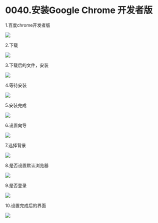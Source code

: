 # 0040.安装Google Chrome 开发者版

1.百度chrome开发者版

![](https://my-markdown-picgo.oss-cn-shenzhen.aliyuncs.com/img/20200419100015.png)

2.下载

![](https://my-markdown-picgo.oss-cn-shenzhen.aliyuncs.com/img/20200419100027.png)

3.下载后的文件，安装

![](https://my-markdown-picgo.oss-cn-shenzhen.aliyuncs.com/img/20200419100041.png)

4.等待安装

![](https://my-markdown-picgo.oss-cn-shenzhen.aliyuncs.com/img/20200419100055.png)

5.安装完成

![](https://my-markdown-picgo.oss-cn-shenzhen.aliyuncs.com/img/20200419100108.png)

6.设置向导

![](https://my-markdown-picgo.oss-cn-shenzhen.aliyuncs.com/img/20200419100121.png)

7.选择背景

![](https://my-markdown-picgo.oss-cn-shenzhen.aliyuncs.com/img/20200419100134.png)

8.是否设置默认浏览器

![](https://my-markdown-picgo.oss-cn-shenzhen.aliyuncs.com/img/20200419100150.png)

9.是否登录

![](https://my-markdown-picgo.oss-cn-shenzhen.aliyuncs.com/img/20200419100203.png)

10.设置完成后的界面

![](https://my-markdown-picgo.oss-cn-shenzhen.aliyuncs.com/img/20200419100216.png)
